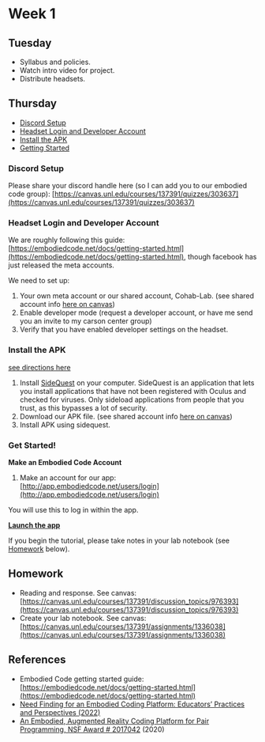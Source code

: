 # Week 1

## Tuesday
- Syllabus and policies. 
- Watch intro video for project. 
- Distribute headsets.

## Thursday
  - [Discord Setup](#discord-setup)
  - [Headset Login and Developer Account](#headset-login-and-developer-account)
  - [Install the APK](#install-the-apk)
  - [Getting Started](#getting-started)

### Discord Setup
Please share your discord handle here (so I can add you to our embodied code group): [https://canvas.unl.edu/courses/137391/quizzes/303637](https://canvas.unl.edu/courses/137391/quizzes/303637)

### Headset Login and Developer Account

We are roughly following this guide: [https://embodiedcode.net/docs/getting-started.html](https://embodiedcode.net/docs/getting-started.html), though facebook has just released the meta accounts.

We need to set up: 
1. Your own meta account or our shared account, Cohab-Lab. (see shared account info [here on canvas](https://canvas.unl.edu/courses/137391/pages/meta-account-and-apk-file))
2. Enable developer mode (request a developer account, or have me send you an invite to my carson center group) 
3. Verify that you have enabled developer settings on the headset.

### Install the APK
[see directions here](https://embodiedcode.net/docs/getting-started.html#install-our-app)

1. Install [SideQuest](https://sidequestvr.com/download) on your computer. SideQuest is an application that lets you install applications that have not been registered with Oculus and checked for viruses. Only sideload applications from people that you trust, as this bypasses a lot of security.
2. Download our APK file. (see shared account info [here on canvas](https://canvas.unl.edu/courses/137391/pages/meta-account-and-apk-file))
3. Install APK using sidequest. 


### Get Started!

__Make an Embodied Code Account__
1. Make an account for our app: [http://app.embodiedcode.net/users/login](http://app.embodiedcode.net/users/login)

You will use this to log in within the app.

__[Launch the app](https://embodiedcode.net/docs/getting-started.html#launch-the-app)__

If you begin the tutorial, please take notes in your lab notebook (see [Homework](#homework) below).

## Homework
- Reading and response. See canvas: [https://canvas.unl.edu/courses/137391/discussion_topics/976393](https://canvas.unl.edu/courses/137391/discussion_topics/976393)
- Create your lab notebook. See canvas: [https://canvas.unl.edu/courses/137391/assignments/1336038](https://canvas.unl.edu/courses/137391/assignments/1336038)

## References
- Embodied Code getting started guide: [https://embodiedcode.net/docs/getting-started.html](https://embodiedcode.net/docs/getting-started.html)
- [Need Finding for an Embodied Coding Platform: Educators’ Practices and Perspectives (2022)](https://www.scitepress.org/PublicationsDetail.aspx?ID=OhB4jK63WSU%3d&t=1)
- [An Embodied, Augmented Reality Coding Platform for Pair Programming, NSF Award # 2017042](https://nsf.gov/awardsearch/showAward?AWD_ID=2017042) (2020)
